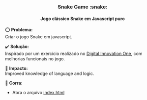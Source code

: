 <h3 align="center">Snake Game :snake:</h3>
<h4 align="center">Jogo clássico Snake em Javascript puro</h4>

:o: **Problema:**<br>
Criar o jogo Snake em javascript.

:heavy_check_mark: **Solução:**<br>
Inspirado por um exercício realizado no <a href="https://digitalinnovation.one/">Digital Innovation One</a>, com melhorias funcionais no jogo.

:dart: **Impacto:**<br>
Improved knowledge of language and logic.

:bicyclist: **Corra:**</br>

-   Abra o arquivo [index.html](https://github.com/Giovane-Roberti-Tafine/snake-game/blob/master/index.html)
